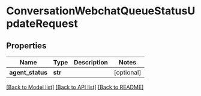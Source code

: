 # ConversationWebchatQueueStatusUpdateRequest

## Properties
Name | Type | Description | Notes
------------ | ------------- | ------------- | -------------
**agent_status** | **str** |  | [optional] 

[[Back to Model list]](../README.md#documentation-for-models) [[Back to API list]](../README.md#documentation-for-api-endpoints) [[Back to README]](../README.md)


